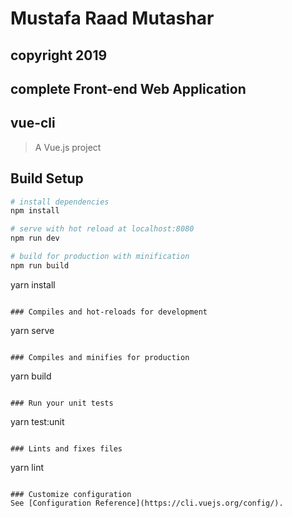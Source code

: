 # Mustafa Raad Mutashar 
## copyright 2019
## complete Front-end Web Application


## vue-cli
> A Vue.js project
## Build Setup
``` bash
# install dependencies
npm install

# serve with hot reload at localhost:8080
npm run dev

# build for production with minification
npm run build

```
yarn install
```

### Compiles and hot-reloads for development
```
yarn serve
```

### Compiles and minifies for production
```
yarn build
```

### Run your unit tests
```
yarn test:unit
```

### Lints and fixes files
```
yarn lint
```

### Customize configuration
See [Configuration Reference](https://cli.vuejs.org/config/).
